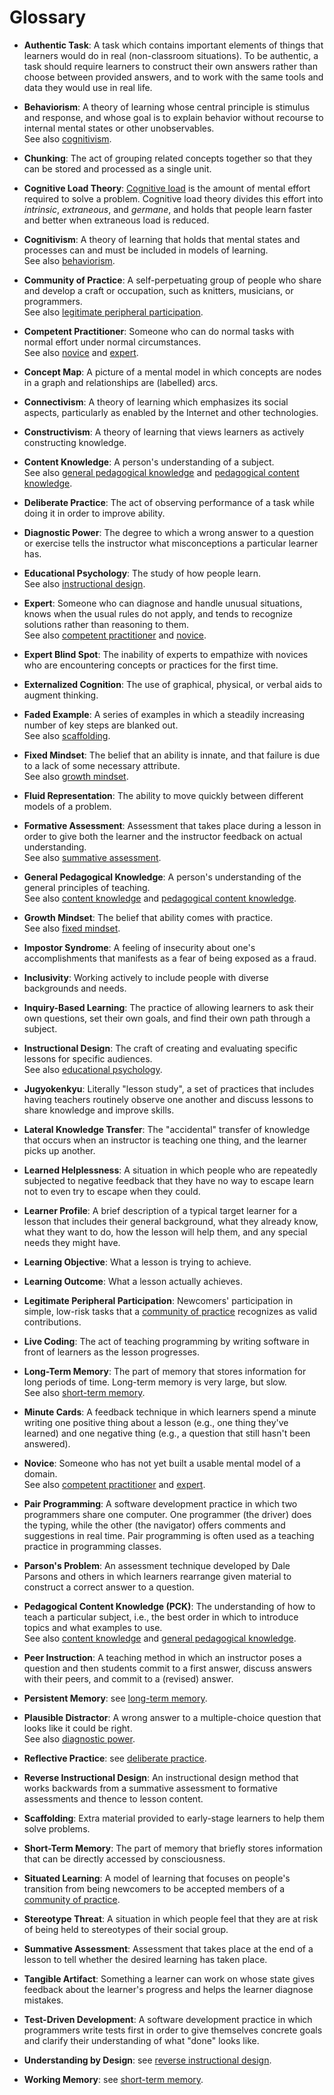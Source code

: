 # Glossary

*   **Authentic Task**:
    <a name="authentic-task"></a>
    A task which contains important elements of things that learners would
    do in real (non-classroom situations).  To be authentic, a task should
    require learners to construct their own answers rather than choose
    between provided answers, and to work with the same tools and data
    they would use in real life.

*   **Behaviorism**:
    <a name="behaviorism"></a>
    A theory of learning whose central principle is stimulus and response,
    and whose goal is to explain behavior without recourse to internal
    mental states or other unobservables.
    <br>
    See also [cognitivism](gloss.md#cognitivism).

*   **Chunking**:
    <a name="chunking"></a>
    The act of grouping related concepts together so that they can be
    stored and processed as a single unit.

*   **Cognitive Load Theory**:
    <a name="cognitive-load-theory"></a>
    [Cognitive load][wikipedia-cognitive-load] is the amount of mental
    effort required to solve a problem.  Cognitive load theory divides
    this effort into *intrinsic*, *extraneous*, and *germane*, and holds
    that people learn faster and better when extraneous load is reduced.

*   **Cognitivism**:
    <a name="cognitivism"></a>
    A theory of learning that holds that mental states and processes can
    and must be included in models of learning.
    <br>
    See also [behaviorism](gloss.md#behaviorism).

*   **Community of Practice**:
    <a name="community-of-practice"></a>
    A self-perpetuating group of people who share and develop a craft or
    occupation, such as knitters, musicians, or programmers.
    <br>
    See also [legitimate peripheral
    participation](gloss.md#legitimate-peripheral-participation).

*   **Competent Practitioner**:
    <a name="competent-practitioner"></a>
    Someone who can do normal tasks with normal effort under normal
    circumstances.
    <br>
    See also [novice](gloss.md#novice) and [expert](gloss.md#novice).

*   **Concept Map**:
    <a name="concept-map"></a>
    A picture of a mental model in which concepts are nodes in a graph
    and relationships are (labelled) arcs.

*   **Connectivism**:
    <a name="connectivism"></a>
    A theory of learning which emphasizes its social aspects, particularly
    as enabled by the Internet and other technologies.

*   **Constructivism**:
    <a name="constructivism"></a>
    A theory of learning that views learners as actively constructing
    knowledge.

*   **Content Knowledge**:
    <a name="content-knowledge"></a>
    A person's understanding of a subject.
    <br>
    See also [general pedagogical
    knowledge](gloss.md#general-pedagogical-knowledge) and [pedagogical content
    knowledge](gloss.md#pedagogical-content-knowledge).

*   **Deliberate Practice**:
    <a name="deliberate-practice"></a>
    The act of observing performance of a task while doing it in order to
    improve ability.

*   **Diagnostic Power**:
    <a name="diagnostic-power"></a>
    The degree to which a wrong answer to a question or exercise tells the
    instructor what misconceptions a particular learner has.

*   **Educational Psychology**:
    <a name="educational-psychology"></a>
    The study of how people learn.
    <br>
    See also [instructional design](gloss.md#instructional-design).

*   **Expert**:
    <a name="expert"></a>
    Someone who can diagnose and handle unusual situations, knows when the
    usual rules do not apply, and tends to recognize solutions rather than
    reasoning to them.
    <br>
    See also [competent practitioner](gloss.md#competent-practitioner) and
    [novice](gloss.md#novice).

*   **Expert Blind Spot**:
    <a name="expert-blind-spot"></a>
    The inability of experts to empathize with novices who are
    encountering concepts or practices for the first time.

*   **Externalized Cognition**:
    <a name="externalized-cognition"></a>
    The use of graphical, physical, or verbal aids to augment thinking.

*   **Faded Example**:
    <a name="faded-example"></a>
    A series of examples in which a steadily increasing number of key
    steps are blanked out.
    <br>
    See also [scaffolding](gloss.md#scaffolding).

*   **Fixed Mindset**:
    <a name="fixed-mindset"></a>
    The belief that an ability is innate, and that failure is due to a
    lack of some necessary attribute.
    <br>
    See also [growth mindset](gloss.md#growth-mindset).

*   **Fluid Representation**:
    <a name="fluid-representation"></a>
    The ability to move quickly between different models of a problem.

*   **Formative Assessment**:
    <a name="formative-assessment"></a>
    Assessment that takes place during a lesson in order to give both the
    learner and the instructor feedback on actual understanding.
    <br>
    See also [summative assessment](gloss.md#summative-assessment).

*   **General Pedagogical Knowledge**:
    <a name="general-pedagogical-knowledge"></a>
    A person's understanding of the general principles of teaching.
    <br>
    See also [content knowledge](gloss.md#content-knowledge) and [pedagogical
    content knowledge](gloss.md#pedagogical-content-knowledge).

*   **Growth Mindset**:
    <a name="growth-mindset"></a>
    The belief that ability comes with practice.
    <br>
    See also [fixed mindset](gloss.md#fixed-mindset).

*   **Impostor Syndrome**:
    <a name="impostor-syndrome"></a>
    A feeling of insecurity about one's accomplishments that manifests as
    a fear of being exposed as a fraud.

*   **Inclusivity**:
    <a name="inclusivity"></a>
    Working actively to include people with diverse backgrounds and needs.

*   **Inquiry-Based Learning**:
    <a name="inquiry-based-learning"></a>
    The practice of allowing learners to ask their own questions, set
    their own goals, and find their own path through a subject.

*   **Instructional Design**:
    <a name="instructional-design"></a>
    The craft of creating and evaluating specific lessons for specific
    audiences.
    <br>
    See also [educational psychology](gloss.md#educational-psychology).

*   **Jugyokenkyu**:
    <a name="jugyokenkyu"></a>
    Literally "lesson study", a set of practices that includes having
    teachers routinely observe one another and discuss lessons to share
    knowledge and improve skills.

*   **Lateral Knowledge Transfer**:
    <a name="lateral-knowledge-transfer"></a>
    The "accidental" transfer of knowledge that occurs when an instructor
    is teaching one thing, and the learner picks up another.

*   **Learned Helplessness**:
    <a name="learned-helplessness"></a>
    A situation in which people who are repeatedly subjected to
    negative feedback that they have no way to escape learn not to
    even try to escape when they could.

*   **Learner Profile**:
    <a name="learner-profile"></a>
    A brief description of a typical target learner for a lesson that
    includes their general background, what they already know, what they
    want to do, how the lesson will help them, and any special needs they
    might have.

*   **Learning Objective**:
    <a name="learning-objective"></a>
    What a lesson is trying to achieve.

*   **Learning Outcome**:
    <a name="learning-outcome"></a>
    What a lesson actually achieves.

*   **Legitimate Peripheral Participation**:
    <a name="legitimate-peripheral-participation"></a>
    Newcomers' participation in simple, low-risk tasks that a [community
    of practice](gloss.md#community-of-practice) recognizes as valid
    contributions.

*   **Live Coding**:
    <a name="live-coding"></a>
    The act of teaching programming by writing software in front of
    learners as the lesson progresses.

*   **Long-Term Memory**:
    <a name="long-term-memory"></a>
    The part of memory that stores information for long periods of time.
    Long-term memory is very large, but slow.
    <br>
    See also [short-term memory](gloss.md#short-term-memory).

*   **Minute Cards**:
    <a name="minute-cards"></a>
    A feedback technique in which learners spend a minute writing one
    positive thing about a lesson (e.g., one thing they've learned) and
    one negative thing (e.g., a question that still hasn't been answered).

*   **Novice**:
    <a name="novice"></a>
    Someone who has not yet built a usable mental model of a domain.
    <br>
    See also [competent practitioner](gloss.md#competent-practitioner) and
    [expert](gloss.md#expert).

*   **Pair Programming**:
    <a name="pair-programming"></a>
    A software development practice in which two programmers share one
    computer.  One programmer (the driver) does the typing, while the
    other (the navigator) offers comments and suggestions in real time.
    Pair programming is often used as a teaching practice in programming
    classes.

*   **Parson's Problem**:
    <a name="parsons-problem"></a>
    An assessment technique developed by Dale Parsons and others in which
    learners rearrange given material to construct a correct answer to a
    question.

*   **Pedagogical Content Knowledge (PCK)**:
    <a name="pedagogical-content-knowledge"></a>
    The understanding of how to teach a particular subject, i.e., the best
    order in which to introduce topics and what examples to use.
    <br>
    See also [content knowledge](gloss.md#content-knowledge) and [general
    pedagogical knowledge](gloss.md#general-pedagogical-knowledge).

*   **Peer Instruction**:
    <a name="peer-instruction"></a>
    A teaching method in which an instructor poses a question and then
    students commit to a first answer, discuss answers with their peers,
    and commit to a (revised) answer.

*   **Persistent Memory**:
    <a name="persistent-memory"></a>
    see [long-term memory](gloss.md#long-term-memory).

*   **Plausible Distractor**:
    <a name="plausible-distractor"></a>
    A wrong answer to a multiple-choice question that looks like it could
    be right.
    <br>
    See also [diagnostic power](gloss.md#diagnostic-power).

*   **Reflective Practice**:
    <a name="reflective-practice"></a>
    see [deliberate practice](gloss.md#deliberate-practice).

*   **Reverse Instructional Design**:
    <a name="reverse-instructional-design"></a>
    An instructional design method that works backwards from a summative
    assessment to formative assessments and thence to lesson content.

*   **Scaffolding**:
    <a name="scaffolding"></a>
    Extra material provided to early-stage learners to help them solve problems.

*   **Short-Term Memory**:
    <a name="short-term-memory"></a>
    The part of memory that briefly stores information that can be
    directly accessed by consciousness.

*   **Situated Learning**:
    <a name="situated-learning"></a>
    A model of learning that focuses on people's transition from being
    newcomers to be accepted members of a [community of
    practice](gloss.md#community-of-practice).

*   **Stereotype Threat**:
    <a name="stereotype-threat"></a>
    A situation in which people feel that they are at risk of being held
    to stereotypes of their social group.

*   **Summative Assessment**:
    <a name="summative-assessment"></a>
    Assessment that takes place at the end of a lesson to tell whether the
    desired learning has taken place.

*   **Tangible Artifact**:
    <a name="tangible-artifact"></a>
    Something a learner can work on whose state gives feedback about the
    learner's progress and helps the learner diagnose mistakes.

*   **Test-Driven Development**:
    <a name="test-driven-development"></a>
    A software development practice in which programmers write tests first
    in order to give themselves concrete goals and clarify their
    understanding of what "done" looks like.

*   **Understanding by Design**:
    <a name="understanding-by-design"></a>
    see [reverse instructional design](gloss.md#reverse-instructional-design).

*   **Working Memory**:
    <a name="working-memory"></a>
    see [short-term memory](gloss.md#short-term-memory).

[wikipedia-cognitive-load]: https://en.wikipedia.org/wiki/Cognitive_load
